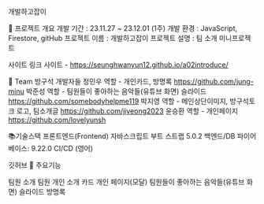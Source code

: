 개발하고잡이

🎁 프로젝트 개요
개발 기간 : 23.11.27 ~ 23.12.01 (1주)
개발 환경 : JavaScript, Firestore, gitHub
프로젝트 이름 : 개발하고잡이
프로젝트 설명 : 팀 소개 미니프로젝트

사이트 링크
사이트 - https://seunghwanyun12.github.io/a02introduce/

👩 Team 방구석 개발자들
정민우
역할 - 개인카드, 방명록
https://github.com/jung-minu
박준성
역할 - 팀원들이 좋아하는 음악들(유튜브 화면) 슬라이드
https://github.com/somebodyhelpme119
박지영
역할 - 메인상단이미지, 방구석토크 로고, 팀소개글
https://github.com/jiyeong2023
윤승환
역할 - 개인페이지
https://github.com/lovelyunsh

📚기술스택
프론트엔드(Frontend)
자바스크립트
부트 스트랩 5.0.2
백엔드/DB
파이어베이스: 9.22.0
CI/CD (영어)

깃허브
🎈 주요기능

팀원 소개
팀원 개인 소개 카드
개인 페이지(모달)
팀원들이 좋아하는 음악들(유튜브 화면) 슬라이드
방명록
